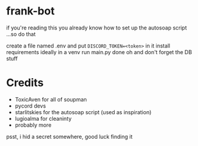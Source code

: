 # frank-bot
if you're reading this you already know how to set up the autosoap script
...so do that

create a file named .env and put `DISCORD_TOKEN=<token>` in it 
install requirements ideally in a venv
run main.py
done
oh and don't forget the DB stuff

# Credits
- ToxicAven for all of soupman
- pycord devs
- starlitskies for the autosoap script (used as inspiration)
- lugioalma for cleaninty
- probably more



psst, i hid a secret somewhere, good luck finding it
